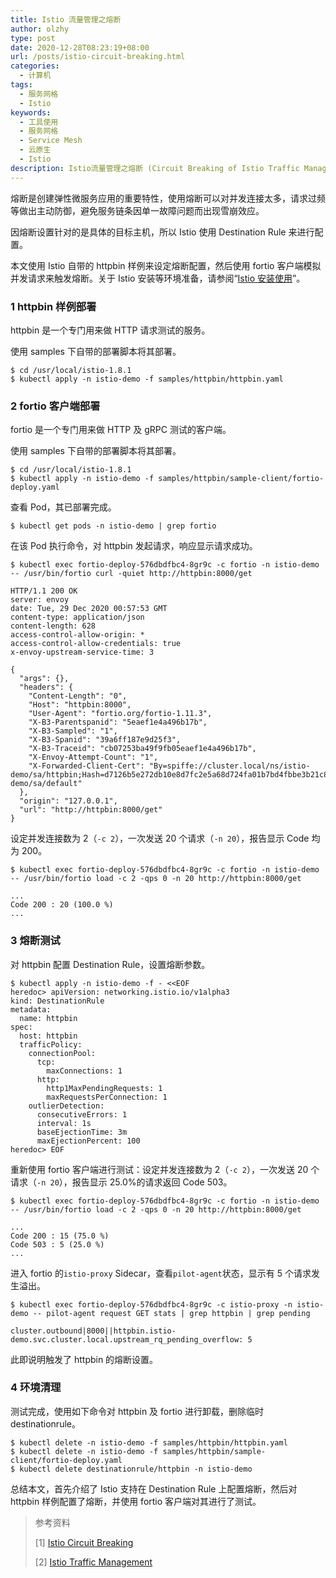 ```yaml
---
title: Istio 流量管理之熔断
author: olzhy
type: post
date: 2020-12-28T08:23:19+08:00
url: /posts/istio-circuit-breaking.html
categories:
  - 计算机
tags:
  - 服务网格
  - Istio
keywords:
  - 工具使用
  - 服务网格
  - Service Mesh
  - 云原生
  - Istio
description: Istio流量管理之熔断 (Circuit Breaking of Istio Traffic Management)
---
```


熔断是创建弹性微服务应用的重要特性，使用熔断可以对并发连接太多，请求过频等做出主动防御，避免服务链条因单一故障问题而出现雪崩效应。

因熔断设置针对的是具体的目标主机，所以 Istio 使用 Destination Rule 来进行配置。

本文使用 Istio 自带的 httpbin 样例来设定熔断配置，然后使用 fortio 客户端模拟并发请求来触发熔断。关于 Istio 安装等环境准备，请参阅“[Istio 安装使用](https://olzhy.github.io/posts/istio-get-started.html)”。

### 1 httpbin 样例部署

httpbin 是一个专门用来做 HTTP 请求测试的服务。

使用 samples 下自带的部署脚本将其部署。

```shell
$ cd /usr/local/istio-1.8.1
$ kubectl apply -n istio-demo -f samples/httpbin/httpbin.yaml
```

### 2 fortio 客户端部署

fortio 是一个专门用来做 HTTP 及 gRPC 测试的客户端。

使用 samples 下自带的部署脚本将其部署。

```shell
$ cd /usr/local/istio-1.8.1
$ kubectl apply -n istio-demo -f samples/httpbin/sample-client/fortio-deploy.yaml
```

查看 Pod，其已部署完成。

```shell
$ kubectl get pods -n istio-demo | grep fortio
```

在该 Pod 执行命令，对 httpbin 发起请求，响应显示请求成功。

```shell
$ kubectl exec fortio-deploy-576dbdfbc4-8gr9c -c fortio -n istio-demo -- /usr/bin/fortio curl -quiet http://httpbin:8000/get

HTTP/1.1 200 OK
server: envoy
date: Tue, 29 Dec 2020 00:57:53 GMT
content-type: application/json
content-length: 628
access-control-allow-origin: *
access-control-allow-credentials: true
x-envoy-upstream-service-time: 3

{
  "args": {},
  "headers": {
    "Content-Length": "0",
    "Host": "httpbin:8000",
    "User-Agent": "fortio.org/fortio-1.11.3",
    "X-B3-Parentspanid": "5eaef1e4a496b17b",
    "X-B3-Sampled": "1",
    "X-B3-Spanid": "39a6ff187e9d25f3",
    "X-B3-Traceid": "cb07253ba49f9fb05eaef1e4a496b17b",
    "X-Envoy-Attempt-Count": "1",
    "X-Forwarded-Client-Cert": "By=spiffe://cluster.local/ns/istio-demo/sa/httpbin;Hash=d7126b5e272db10e8d7fc2e5a68d724fa01b7bd4fbbe3b21c830156d8ac0c647;Subject=\"\";URI=spiffe://cluster.local/ns/istio-demo/sa/default"
  },
  "origin": "127.0.0.1",
  "url": "http://httpbin:8000/get"
}
```

设定并发连接数为 2（`-c 2`），一次发送 20 个请求（`-n 20`），报告显示 Code 均为 200。

```shell
$ kubectl exec fortio-deploy-576dbdfbc4-8gr9c -c fortio -n istio-demo -- /usr/bin/fortio load -c 2 -qps 0 -n 20 http://httpbin:8000/get

...
Code 200 : 20 (100.0 %)
...
```

### 3 熔断测试

对 httpbin 配置 Destination Rule，设置熔断参数。

```shell
$ kubectl apply -n istio-demo -f - <<EOF
heredoc> apiVersion: networking.istio.io/v1alpha3
kind: DestinationRule
metadata:
  name: httpbin
spec:
  host: httpbin
  trafficPolicy:
    connectionPool:
      tcp:
        maxConnections: 1
      http:
        http1MaxPendingRequests: 1
        maxRequestsPerConnection: 1
    outlierDetection:
      consecutiveErrors: 1
      interval: 1s
      baseEjectionTime: 3m
      maxEjectionPercent: 100
heredoc> EOF
```

重新使用 fortio 客户端进行测试：设定并发连接数为 2（`-c 2`），一次发送 20 个请求（`-n 20`），报告显示 25.0%的请求返回 Code 503。

```shell
$ kubectl exec fortio-deploy-576dbdfbc4-8gr9c -c fortio -n istio-demo -- /usr/bin/fortio load -c 2 -qps 0 -n 20 http://httpbin:8000/get

...
Code 200 : 15 (75.0 %)
Code 503 : 5 (25.0 %)
...
```

进入 fortio 的`istio-proxy` Sidecar，查看`pilot-agent`状态，显示有 5 个请求发生溢出。

```shell
$ kubectl exec fortio-deploy-576dbdfbc4-8gr9c -c istio-proxy -n istio-demo -- pilot-agent request GET stats | grep httpbin | grep pending

cluster.outbound|8000||httpbin.istio-demo.svc.cluster.local.upstream_rq_pending_overflow: 5
```

此即说明触发了 httpbin 的熔断设置。

### 4 环境清理

测试完成，使用如下命令对 httpbin 及 fortio 进行卸载，删除临时 destinationrule。

```shell
$ kubectl delete -n istio-demo -f samples/httpbin/httpbin.yaml
$ kubectl delete -n istio-demo -f samples/httpbin/sample-client/fortio-deploy.yaml
$ kubectl delete destinationrule/httpbin -n istio-demo
```

总结本文，首先介绍了 Istio 支持在 Destination Rule 上配置熔断，然后对 httpbin 样例配置了熔断，并使用 fortio 客户端对其进行了测试。

> 参考资料
>
> [1] [Istio Circuit Breaking](https://istio.io/latest/docs/tasks/traffic-management/circuit-breaking/)
>
> [2] [Istio Traffic Management](https://istio.io/latest/docs/concepts/traffic-management/)
